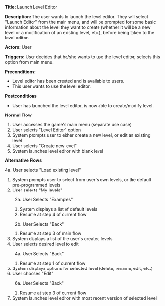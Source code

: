 <strong> Title: </strong>
Launch Level Editor

<strong> Description: </strong>
The user wants to launch the level editor. They will select "Launch Editor" from the main menu, and will be prompted for some 
basic information about the level they want to create (whether it will be a new level or a modification of an existing level, etc.),
before being taken to the level editor.

<strong> Actors: </strong>
User

<strong> Triggers: </strong>
User decides that he/she wants to use the level editor, selects this option from main menu.

<strong> Preconditions: </strong>

<ul>
<li>Level editor has been created and is available to users.</li>
<li>This user wants to use the level editor.</li>
</ul>

<strong> Postconditions </strong>

<ul>
<li>User has launched the level editor, is now able to create/modify level.</li>
</ul>

<strong> Normal Flow </strong>

<ol>
<li>User accesses the game's main menu (separate use case)</li>
<li>User selects "Level Editor" option</li>
<li>System prompts user to either create a new level, or edit an existing level</li>
<li>User selects "Create new level"</li>
<li>System launches level editor with blank level</li>
</ol>

<strong> Alternative Flows </strong>

4a. User selects "Load existing level"
<ol>
<li>System prompts user to select from user's own levels, or the default pre-programmed levels</li>
<li>User selects "My levels"

&nbsp;&nbsp;2a. User Selects "Examples"
  <ol>
      <li>System displays a list of default levels</li>
      <li>Resume at step 4 of current flow</li>
  </ol> 
  
&nbsp;&nbsp;2b. User Selects "Back"
  <ol>
      <li>Resume at step 3 of main flow</li>
  </ol>
</li>
<li>System displays a list of the user's created levels</li>
<li>User selects desired level to edit

&nbsp;&nbsp;4a. User Selects "Back"
  <ol>
      <li>Resume at step 1 of current flow</li>
  </ol> 
</li>
<li>System displays options for selected level (delete, rename, edit, etc.)</li>
<li>User chooses "Edit"

&nbsp;&nbsp;6a. User Selects "Back"
  <ol>
      <li>Resume at step 3 of current flow</li>
  </ol> 
</li>
<li>System launches level editor with most recent version of selected level</li>
</ol>
